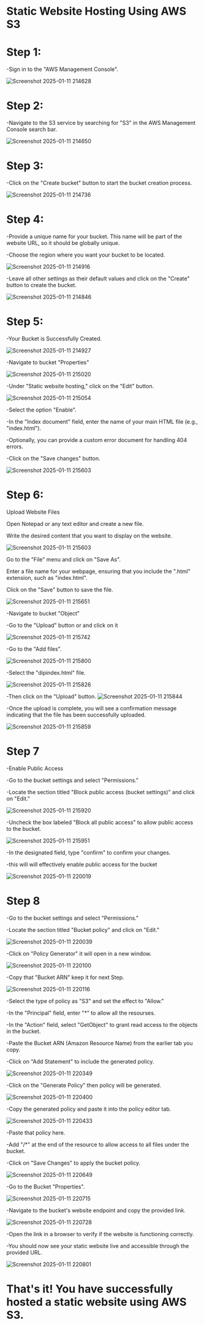 # Static Website Hosting Using AWS S3
# Step 1:

-Sign in to the "AWS Management Console".

![Screenshot 2025-01-11 214628](https://github.com/user-attachments/assets/8e1d58e6-4de5-44e8-81e6-78d77968716a)

# Step 2: 

-Navigate to the S3 service by searching for "S3" in the AWS Management Console search bar.

![Screenshot 2025-01-11 214650](https://github.com/user-attachments/assets/c4a76fe7-e905-4414-8848-fa2aaabd0b02)


 # Step 3:  

-Click on the "Create bucket" button to start the bucket creation process. 

![Screenshot 2025-01-11 214736](https://github.com/user-attachments/assets/812bf5bd-bf13-4633-a555-9dab66e4939f)



# Step 4:

-Provide a unique name for your bucket. This name will be part of the website URL, so it should be globally unique.

-Choose the region where you want your bucket to be located.  

![Screenshot 2025-01-11 214916](https://github.com/user-attachments/assets/4ce93568-98fa-4fd1-baeb-634d8f3331f9)

-Leave all other settings as their default values and click on the "Create" button to create the bucket.

![Screenshot 2025-01-11 214846](https://github.com/user-attachments/assets/32bb3666-61c9-44b9-b0ff-95b678bd244c)


# Step 5: 

-Your Bucket is Successfully Created.

![Screenshot 2025-01-11 214927](https://github.com/user-attachments/assets/4d74c493-5a88-416e-be50-0107b5f2b87b)

-Navigate to bucket "Properties"

![Screenshot 2025-01-11 215020](https://github.com/user-attachments/assets/39805d72-3d10-4e6f-9ec8-fbb9ab994df8)

-Under "Static website hosting," click on the "Edit" button. 

![Screenshot 2025-01-11 215054](https://github.com/user-attachments/assets/cc5ed5f4-e49b-47b0-a852-503d805979d8)

-Select the option "Enable". 

-In the "Index document" field, enter the name of your main HTML file (e.g., "index.html"). 

-Optionally, you can provide a custom error document for handling 404 errors. 

-Click on the "Save changes" button.

![Screenshot 2025-01-11 215603](https://github.com/user-attachments/assets/249855e5-cab0-4d61-9441-19dd7a033338)


# Step 6: 

Upload Website Files 

Open Notepad or any text editor and create a new file.

Write the desired content that you want to display on the website.

![Screenshot 2025-01-11 215603](https://github.com/user-attachments/assets/249855e5-cab0-4d61-9441-19dd7a033338)

Go to the "File" menu and click on "Save As".

Enter a file name for your webpage, ensuring that you include the ".html" extension, such as "index.html".

Click on the "Save" button to save the file.

![Screenshot 2025-01-11 215651](https://github.com/user-attachments/assets/1def5401-279c-4fb6-9881-742984d02a42)



-Navigate to bucket "Object"

-Go to the "Upload" button or and click on it

![Screenshot 2025-01-11 215742](https://github.com/user-attachments/assets/c2cc97b9-edf2-44c5-aba7-1a679dbc6311)


-Go to the "Add files".

![Screenshot 2025-01-11 215800](https://github.com/user-attachments/assets/fef8a726-c567-4a27-8dc2-8c1bdda1900f)

-Select the "dipindex.html" file.

![Screenshot 2025-01-11 215826](https://github.com/user-attachments/assets/0bbddce4-0ddb-43aa-99fc-94d1a498cbd6)

-Then click on the "Upload" button.
![Screenshot 2025-01-11 215844](https://github.com/user-attachments/assets/6bd69e7d-d304-4152-99d7-cec160a1bee3)

-Once the upload is complete, you will see a confirmation message indicating that the file has been successfully uploaded.

![Screenshot 2025-01-11 215859](https://github.com/user-attachments/assets/80bdc732-077a-4f06-8835-b20f5ed082a5)




# Step 7

-Enable Public Access 

-Go to the bucket settings and select "Permissions."

-Locate the section titled "Block public access (bucket settings)" and click on "Edit."

![Screenshot 2025-01-11 215920](https://github.com/user-attachments/assets/3163b76f-277a-4bc0-9bbd-d7402a6241eb)



-Uncheck the box labeled "Block all public access" to allow public access to the bucket.

![Screenshot 2025-01-11 215951](https://github.com/user-attachments/assets/dc026fdc-96c7-47a8-8449-ae5a9086a702)



-In the designated field, type "confirm" to confirm your changes.

-this will will effectively enable public access for the bucket

![Screenshot 2025-01-11 220019](https://github.com/user-attachments/assets/6ca623a0-6705-4c08-b198-3aa9de69c351)

# Step 8

-Go to the bucket settings and select "Permissions."

-Locate the section titled "Bucket policy" and click on "Edit."

![Screenshot 2025-01-11 220039](https://github.com/user-attachments/assets/83b37c35-3af7-478e-b957-e39055a64ab3)

-Click on "Policy Generator" it will open in a new window.

![Screenshot 2025-01-11 220100](https://github.com/user-attachments/assets/e69be994-1a4d-4116-9ac1-16967e5cdf1e)

-Copy that "Bucket ARN" keep it for next Step.

![Screenshot 2025-01-11 220116](https://github.com/user-attachments/assets/00bf68b8-d291-46da-9d96-2b04ae06f99c)

-Select the type of policy as "S3" and set the effect to "Allow."

-In the "Principal" field, enter "*" to allow all the resourses.

-In the "Action" field, select "GetObject" to grant read access to the objects in the bucket.

-Paste the Bucket ARN (Amazon Resource Name) from the earlier tab you copy.

-Click on "Add Statement" to include the generated policy.

![Screenshot 2025-01-11 220349](https://github.com/user-attachments/assets/d598ec0b-10c4-4c59-a2b0-2cb252b8d90e)

-Click on the "Generate Policy" then policy will be generated.

![Screenshot 2025-01-11 220400](https://github.com/user-attachments/assets/9b8cb1ec-fbcd-4712-a9f2-7341dee13fe9)

-Copy the generated policy and paste it into the policy editor tab.

![Screenshot 2025-01-11 220433](https://github.com/user-attachments/assets/af0f0e35-a9d6-47db-9e4d-f4bb32ec5b53)

-Paste that policy here.

-Add "/*" at the end of the resource to allow access to all files under the bucket.

-Click on "Save Changes" to apply the bucket policy.

![Screenshot 2025-01-11 220649](https://github.com/user-attachments/assets/c2c27d29-2ff4-4142-84d5-8725e58acab1)

-Go to the Bucket "Properties".

![Screenshot 2025-01-11 220715](https://github.com/user-attachments/assets/e3463d8e-99fb-4049-a6ba-2004806a4646)

-Navigate to the bucket's website endpoint and copy the provided link.

![Screenshot 2025-01-11 220728](https://github.com/user-attachments/assets/c1eabe85-ba6c-4772-82fc-257195483475)

-Open the link in a browser to verify if the website is functioning correctly.

-You should now see your static website live and accessible through the provided URL.

![Screenshot 2025-01-11 220801](https://github.com/user-attachments/assets/837187dc-3bdf-49ed-a639-97513e1ef986)


# That's it! You have successfully hosted a static website using AWS S3.
